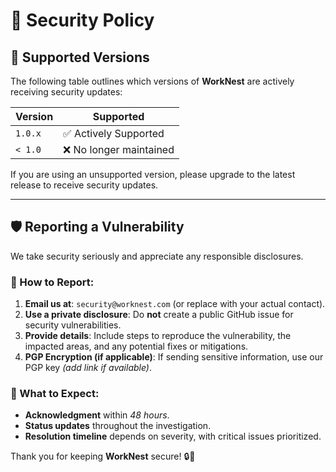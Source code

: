# 🔐 Security Policy

## 📌 Supported Versions

The following table outlines which versions of **WorkNest** are actively receiving security updates:

| Version   | Supported          |
| --------- | ------------------ |
| `1.0.x`   | ✅ Actively Supported |
| `< 1.0`   | ❌ No longer maintained |

If you are using an unsupported version, please upgrade to the latest release to receive security updates.

---

## 🛡️ Reporting a Vulnerability

We take security seriously and appreciate any responsible disclosures.

### 📢 How to Report:
1. **Email us at**: `security@worknest.com` (or replace with your actual contact).
2. **Use a private disclosure**: Do **not** create a public GitHub issue for security vulnerabilities.
3. **Provide details**: Include steps to reproduce the vulnerability, the impacted areas, and any potential fixes or mitigations.
4. **PGP Encryption (if applicable)**: If sending sensitive information, use our PGP key _(add link if available)_.

### 🔄 What to Expect:
- **Acknowledgment** within _48 hours_.
- **Status updates** throughout the investigation.
- **Resolution timeline** depends on severity, with critical issues prioritized.

Thank you for keeping **WorkNest** secure! 🔒🚀
